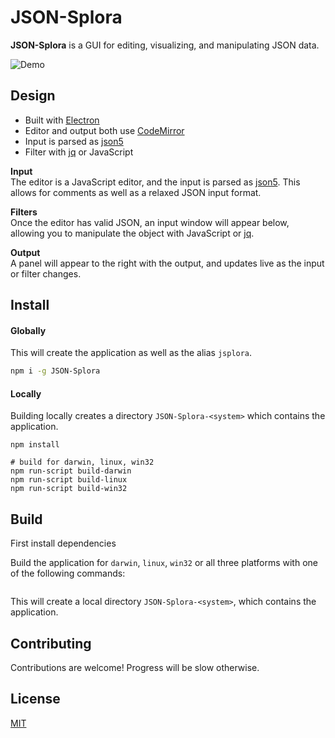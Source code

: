 # JSON-Splora

**JSON-Splora** is a GUI for editing, visualizing, and manipulating JSON data.

![Demo](https://github.com/wellsjo/json-splora/blob/master/app/assets/demo.gif)

## Design
- Built with [Electron](http://electron.atom.io/)
- Editor and output both use [CodeMirror](https://codemirror.net/)
- Input is parsed as [json5](http://json5.org/)
- Filter with [jq](https://stedolan.github.io/jq/) or JavaScript

**Input**  
The editor is a JavaScript editor, and the input is parsed as [json5](http://json5.org/). This allows for comments as well as a relaxed JSON input format.

**Filters**  
Once the editor has valid JSON, an input window will appear below, allowing you to manipulate the object with JavaScript or [jq](https://stedolan.github.io/jq/).

**Output**  
A panel will appear to the right with the output, and updates live as the input or filter changes.

## Install
#### Globally
This will create the application as well as the alias `jsplora`.
```bash
npm i -g JSON-Splora
```
#### Locally
Building locally creates a directory `JSON-Splora-<system>` which contains the application.
```
npm install

# build for darwin, linux, win32
npm run-script build-darwin
npm run-script build-linux
npm run-script build-win32
```

## Build
First install dependencies

Build the application for `darwin`, `linux`, `win32` or all three platforms with one of the following commands:
```bash

```
This will create a local directory `JSON-Splora-<system>`, which contains the application.

## Contributing
Contributions are welcome! Progress will be slow otherwise.

## License
[MIT](https://github.com/wellsjo/json-splora/blob/master/LICENSE)

